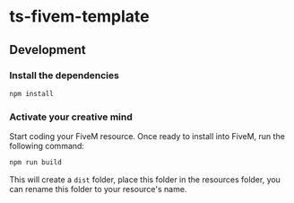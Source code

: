 # ts-fivem-template

## Development

### Install the dependencies

```bash
npm install
```

### Activate your creative mind

Start coding your FiveM resource. Once ready to install into FiveM, run the following command:

```bash
npm run build
```

This will create a `dist` folder, place this folder in the resources folder, you can rename this folder to your resource's name.

